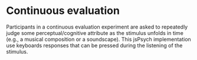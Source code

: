 # Continuous evaluation

Participants in a continuous evaluation experiment are asked to repeatedly judge some perceptual/cognitive attribute as the stimulus unfolds in time (e.g., a musical composition or a soundscape). This jsPsych implementation use keyboards responses that can be pressed during the listening of the stimulus.


